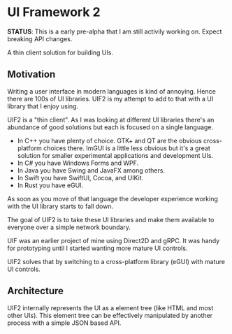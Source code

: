 # UI Framework 2

**STATUS**: This is a early pre-alpha that I am still activily working on. Expect breaking API changes.

A thin client solution for building UIs.

## Motivation

Writing a user interface in modern languages is kind of annoying. Hence there are 100s of UI libraries. UIF2 is my attempt to add to that with a UI library that I enjoy using.

UIF2 is a "thin client". As I was looking at different UI libraries there's an abundance of good solutions but each is focused on a single language.

- In C++ you have plenty of choice. GTK+ and QT are the obvious cross-platform choices there. ImGUI is a little less obvious but it's a great solution for smaller experimental applications and development UIs.
- In C# you have Windows Forms and WPF.
- In Java you have Swing and JavaFX among others.
- In Swift you have SwiftUI, Cocoa, and UIKit.
- In Rust you have eGUI.

As soon as you move of that language the developer experience working with the UI library starts to fall down.

The goal of UIF2 is to take these UI libraries and make them available to everyone over a simple network boundary.

UIF was an earlier project of mine using Direct2D and gRPC. It was handy for prototyping until I started wanting more mature UI controls.

UIF2 solves that by switching to a cross-platform library (eGUI) with mature UI controls.

## Architecture

UIF2 internally represents the UI as a element tree (like HTML and most other UIs). This element tree can be effectively manipulated by another process with a simple JSON based API.
